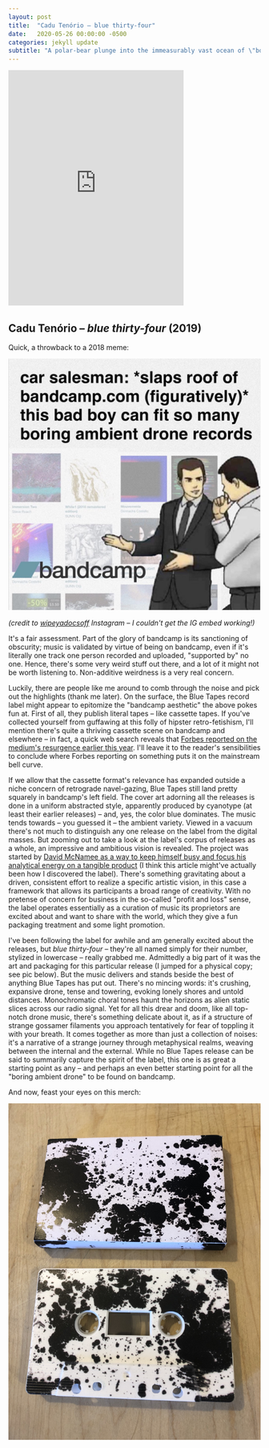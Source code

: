 ```yaml
---
layout: post
title:  "Cadu Tenório – blue thirty-four"
date:   2020-05-26 00:00:00 -0500
categories: jekyll update
subtitle: "A polar-bear plunge into the immeasurably vast ocean of \"boring ambient drone\" to be found on bandcamp."
---
```

<iframe style="border: 0; width: 350px; height: 470px;" src="https://bandcamp.com/EmbeddedPlayer/album=3962855274/size=large/bgcol=ffffff/linkcol=0687f5/tracklist=false/transparent=true/" seamless><a href="https://bluetapes.bandcamp.com/album/blue-thirty-four">blue thirty-four by Cadu Tenório</a></iframe>

## Cadu Tenório – _blue thirty-four_ (2019)

Quick, a throwback to a 2018 meme:

![A car salesman is speaking to a customer, with a backdrop of a bandcamp music collection. He slaps the roof of bandcamp.com (figuratively) and says, "this bad boy can fit so many boring ambient drone records"](/assets/bandcamp-car-salesman-1.jpeg)

_(credit to [wipeyadocsoff](https://www.instagram.com/wipeyadocsoff/) Instagram – I couldn't get the IG embed working!)_

It's a fair assessment. Part of the glory of bandcamp is its sanctioning of obscurity; music is validated by virtue of being on bandcamp, even if it's literally one track one person recorded and uploaded, "supported by" no one. Hence, there's some very weird stuff out there, and a lot of it might not be worth listening to. Non-additive weirdness is a very real concern.

Luckily, there are people like me around to comb through the noise and pick out the highlights (thank me later). On the surface, the Blue Tapes record label might appear to epitomize the "bandcamp aesthetic" the above pokes fun at. First of all, they publish literal tapes – like cassette tapes. If you've collected yourself from guffawing at this folly of hipster retro-fetishism, I'll mention there's quite a thriving cassette scene on bandcamp and elsewhere – in fact, a quick web search reveals that [Forbes reported on the medium's resurgence earlier this year](https://www.forbes.com/sites/alexledsom/2020/01/19/the-walkman-and-cassette-tapes-are-making-a-comeback/). I'll leave it to the reader's sensibilities to conclude where Forbes reporting on something puts it on the mainstream bell curve.

If we allow that the cassette format's relevance has expanded outside a niche concern of retrograde navel-gazing, Blue Tapes still land pretty squarely in bandcamp's left field. The cover art adorning all the releases is done in a uniform abstracted style, apparently produced by cyanotype (at least their earlier releases) – and, yes, the color blue dominates. The music tends towards – you guessed it – the ambient variety. Viewed in a vacuum there's not much to distinguish any one release on the label from the digital masses. But zooming out to take a look at the label's corpus of releases as a whole, an impressive and ambitious vision is revealed. The project was started by [David McNamee as a way to keep himself busy and focus his analytical energy on a tangible product](https://thequietus.com/articles/16611-spools-out-with-tristan-bath-blue-tapes-special) (I think this article might've actually been how I discovered the label). There's something gravitating about a driven, consistent effort to realize a specific artistic vision, in this case a framework that allows its participants a broad range of creativity. With no pretense of concern for business in the so-called "profit and loss" sense, the label operates essentially as a curation of music its proprietors are excited about and want to share with the world, which they give a fun packaging treatment and some light promotion.

I've been following the label for awhile and am generally excited about the releases, but _blue thirty-four_ – they're all named simply for their number, stylized in lowercase – really grabbed me. Admittedly a big part of it was the art and packaging for this particular release (I jumped for a physical copy; see pic below). But the music delivers and stands beside the best of anything Blue Tapes has put out. There's no mincing words: it's crushing, expansive drone, tense and towering, evoking lonely shores and untold distances. Monochromatic choral tones haunt the horizons as alien static slices across our radio signal. Yet for all this drear and doom, like all top-notch drone music, there's something delicate about it, as if a structure of strange gossamer filaments you approach tentatively for fear of toppling it with your breath. It comes together as more than just a collection of noises: it's a narrative of a strange journey through metaphysical realms, weaving between the internal and the external. While no Blue Tapes release can be said to summarily capture the spirit of the label, this one is as great a starting point as any – and perhaps an even better starting point for all the "boring ambient drone" to be found on bandcamp.

And now, feast your eyes on this merch:

![A cassette case and cassette tape on a wood surface](/assets/blue-thirty-four-1.jpeg)